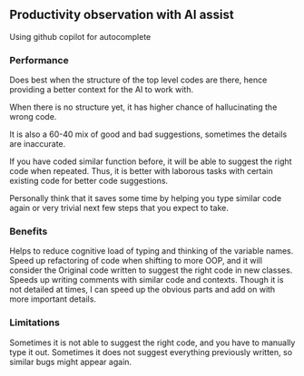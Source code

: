 ## Productivity observation with AI assist

Using github copilot for autocomplete

### Performance
Does best when the structure of the top level codes are there,
hence providing a better context for the AI to work with.

When there is no structure yet, it has higher chance of hallucinating
the wrong code.

It is also a 60-40 mix of good and bad suggestions, sometimes the details are inaccurate.

If you have coded similar function before, it will be able to suggest the right code when repeated.
Thus, it is better with laborous tasks with certain existing code for better code suggestions.

Personally think that it saves some time by helping you type similar code again 
or very trivial next few steps that you expect to take.

### Benefits
Helps to reduce cognitive load of typing and thinking of the variable names.
Speed up refactoring of code when shifting to more OOP, and it will consider the
Original code written to suggest the right code in new classes.
Speeds up writing comments with similar code and contexts. Though it is not detailed at times,
I can speed up the obvious parts and add on with more important details.


### Limitations
Sometimes it is not able to suggest the right code, and you have to manually type it out.
Sometimes it does not suggest everything previously written, so similar bugs might appear again.